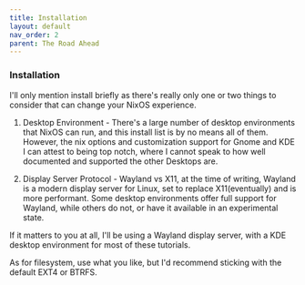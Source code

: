```yaml
---
title: Installation
layout: default
nav_order: 2
parent: The Road Ahead
---
```

### Installation

I'll only mention install briefly as there's really only one or two things to consider that can change your NixOS experience.

1. Desktop Environment - There's a large number of desktop environments that NixOS can run, and this install list is by no means all of them. However, the nix options and customization support for Gnome and KDE I can attest to being top notch, where I cannot speak to how well documented and supported the other Desktops are.

2. Display Server Protocol - Wayland vs X11, at the time of writing, Wayland is a modern display server for Linux, set to replace X11(eventually) and is more performant. Some desktop environments offer full support for Wayland, while others do not, or have it available in an experimental state.

If it matters to you at all, I'll be using a Wayland display server, with a KDE desktop environment for most of these tutorials. 

As for filesystem, use what you like, but I'd recommend sticking with the default EXT4 or BTRFS.

